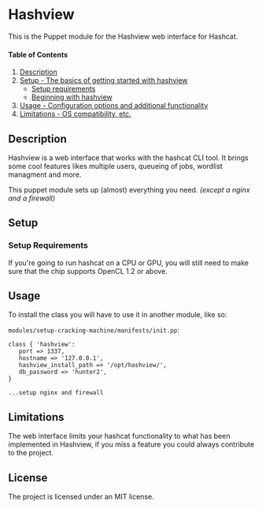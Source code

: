 
# Hashview

This is the Puppet module for the Hashview web interface for Hashcat.

#### Table of Contents

1. [Description](#description)
2. [Setup - The basics of getting started with hashview](#setup)
    * [Setup requirements](#setup-requirements)
    * [Beginning with hashview](#beginning-with-hashview)
3. [Usage - Configuration options and additional functionality](#usage)
4. [Limitations - OS compatibility, etc.](#limitations)

## Description

Hashview is a web interface that works with the hashcat CLI tool. It brings some cool features likes multiple users, queueing of jobs, wordlist managment and more.

This puppet module sets up (almost) everything you need. *(except a nginx and a firewall)*

## Setup

### Setup Requirements

If you're going to run hashcat on a CPU or GPU, you will still need to make sure that the chip supports OpenCL 1.2 or above.

## Usage

To install the class you will have to use it in another module, like so:

`modules/setup-cracking-machine/manifests/init.pp`:
```
class { 'hashview':
   port => 1337,
   hostname => '127.0.0.1',
   hashview_install_path => '/opt/hashview/',
   db_password => 'hunter2',
}

...setup nginx and firewall
```

## Limitations

The web interface limits your hashcat functionality to what has been implemented in Hashview, if you miss a feature you could always contribute to the project.

## License

The project is licensed under an MIT license.
